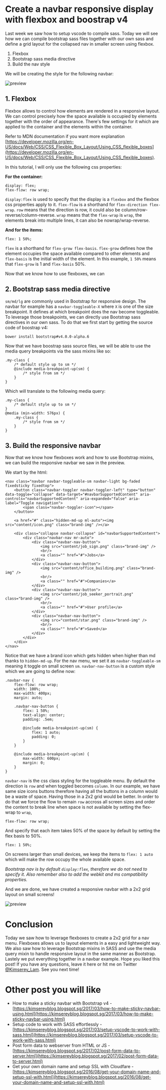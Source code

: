 # Create a navbar responsive display with flexbox and boostrap v4

Last week we saw how to setup vscode to compile sass. Today we will see how we can compile bootstrap sass files together with our own sass and define a grid layout for the collapsed nav in smaller screen using flexbox.

 1. Flexbox
 2. Bootstrap sass media directive
 3. Build the nav style

 We will be creating the style for the following navbar:

 ![preview](https://raw.githubusercontent.com/Kimserey/BlogArchive/master/img/20170329_flexbox/flexbox.gif)

## 1. Flexbox

Flexbox allows to control how elements are rendered in a responsive layout.
We can control precisely how the space available is occupied by elements together with the order of appearance.
There's few settings for it which are applied to the container and the elements within the container.

Refer to MDN documentation if you want more explanation [https://developer.mozilla.org/en-US/docs/Web/CSS/CSS_Flexible_Box_Layout/Using_CSS_flexible_boxes](https://developer.mozilla.org/en-US/docs/Web/CSS/CSS_Flexible_Box_Layout/Using_CSS_flexible_boxes).

In this tutorial, I will only use the following css properties:

__For the container:__

```
display: flex;
flex-flow: row wrap;
```

`display:flex` is used to specify that the display is a `flexbox` and the flexbox css properties apply to it.
`flex-flow` is a shorthand for `flex-direction flex-wrap`. `row` means that the direction is row, it could also be column/row-reverse/column-reverse. `wrap` means that the `flex-wrap` is `wrap`, the elements break into multiple lines, it can also be nowrap/wrap-reverse.

__And for the items:__

```
flex: 1 50%;
```

`flex` is a shorthand for `flex-grow flex-basis`. `flex-grow` defines how the element occupies the space available compared to other elements and `flex-basis` is the initial width of the element. In this example, `1 50%` means that `flex-grow` is 1 and `flex-basis` 50%.

Now that we know how to use flexboxes, we can 

## 2. Bootstrap sass media directive

`sm/md/lg` are commonly used in Bootstrap for responsive design. The navbar for example has a `navbar-toggleable-X` where `X` is one of the size breakpoint. It defines at which breakpoint does the nav become toggleable.
To leverage those breakpoints, we can directly use Bootstrap sass directives in our own sass. To do that we first start by getting the source code of boostrap v4:

```
bower install bootstrap#v4.0.0-alpha.6
```

Now that we have boostrap sass source files, we will be able to use the media query breakpoints via the sass mixins like so:

```
.my-class {
    /* default style up to sm */
    @include media-breakpoint-up(sm) {
        /* style from sm */
    }
}
```

Which will translate to the following media query:

```
.my-class {
    /* default style up to sm */
}
@media (min-width: 576px) { 
    .my-class {
        /* style from sm */
    }
}
```

## 3. Build the responsive navbar

Now that we know how flexboxes work and how to use Bootstrap mixins, we can build the responsive navbar we saw in the preview.

We start by the html:

```
<nav class="navbar navbar-toggleable-sm navbar-light bg-faded fixedsticky fixedtop">
    <button class="navbar-toggler navbar-toggler-left" type="button" data-toggle="collapse" data-target="#navbarSupportedContent" aria-controls="navbarSupportedContent" aria-expanded="false" aria-label="Toggle navigation">
        <span class="navbar-toggler-icon"></span>
    </button>

    <a href="#" class="hidden-md-up ml-auto"><img src="content/icon.png" class="brand-img" /></a>

    <div class="collapse navbar-collapse" id="navbarSupportedContent">
        <div class="navbar-nav mr-auto">
            <div class="navbar-nav-button">
                <img src="content/job_sign.png" class="brand-img" />
                <br/>
                <a class="" href="#">Jobs</a>
            </div>
            <div class="navbar-nav-button">
                <img src="content/office_building.png" class="brand-img" />
                <br/>
                <a class="" href="#">Companies</a>
            </div>
            <div class="navbar-nav-button">
                <img src="content/job_seeker_portrait.png" class="brand-img" />
                <br/>
                <a class="" href="#">User profile</a>
            </div>
            <div class="navbar-nav-button">
                <img src="content/star.png" class="brand-img" />
                <br/>
                <a class="" href="#">Saved</a>
            </div>
        </div>
    </div>
</nav>
```

Notice that we have a brand icon which gets hidden when higher than md thanks to `hidden-md-up`.
For the nav menu, we set it as `navbar-toggleable-sm` meaning it toggle on small screen `sm`.
`navbar-nav-button` is a custom style which we are going to define now:

```
.navbar-nav {
    flex-flow: row wrap;
    width: 100%;
    max-width: 400px;
    margin: auto;

    .navbar-nav-button {
        flex: 1 50%;
        text-align: center;
        padding: .5em;

        @include media-breakpoint-up(sm) {
            flex: 1 auto;
            padding: 0;
        }
    }

    @include media-breakpoint-up(sm) {
        max-width: 600px;
        margin: 0;
    }
}
```

`navbar-nav` is the css class styling for the toggleable menu. By default the direction is `row` and when toggled becomes `column`.
In our example, we have same size icons buttons therefore having all the buttons in a column would be a waste of space. Having those in a 2x2 grid would be better. 
In order to do that we force the flow to remain `row` accross all screen sizes and order the content to break line when space is not available by setting the flex-wrap to `wrap`,

```
flex-flow: row wrap;
```

And specify that each item takes 50% of the space by default by setting the flex basis to 50%.

```
flex: 1 50%;
```

On screens larger than small devices, we keep the items to `flex: 1 auto` which will make the row occupy the whole available space.

_Bootstrap nav is by default `display:flex`, therefore we do not need to specify it._
_Also remember also to add the webkit and ms compatibility properties._

And we are done, we have created a responsive navbar with a 2x2 grid layout on small screens!

![preview](https://raw.githubusercontent.com/Kimserey/BlogArchive/master/img/20170329_flexbox/flexbox.gif)

# Conclusion

Today we saw how to leverage flexboxes to create a 2x2 grid for a nav menu. Flexboxes allows us to layout elements in a easy and lightweight way. We also saw how to leverage Bootstrap mixins in SASS and use the media query mixin to handle responsive layout in the same manner as Bootstrap. Lastely we put everything together in a navbar example. Hope you liked this post! If you have any questions, leave it here or hit me on Twitter [@Kimserey_Lam](https://twitter.com/Kimserey_Lam). See you next time!

# Other post you will like

- How to make a sticky navbar with Bootstrap v4 - [https://kimsereyblog.blogspot.sg/2017/03/how-to-make-sticky-navbar-using.html](https://kimsereyblog.blogspot.sg/2017/03/how-to-make-sticky-navbar-using.html)
- Setup code to work with SASS effortlessly - [https://kimsereyblog.blogspot.sg/2017/03/setup-vscode-to-work-with-sass.html](https://kimsereyblog.blogspot.sg/2017/03/setup-vscode-to-work-with-sass.html)
- Post form data to webserver from HTML or JS - [https://kimsereyblog.blogspot.sg/2017/02/post-form-data-to-server.html](https://kimsereyblog.blogspot.sg/2017/02/post-form-data-to-server.html)
- Get your own domain name and setup SSL with Cloudfare - [https://kimsereyblog.blogspot.sg/2016/08/get-your-domain-name-and-setup-ssl-with.html](https://kimsereyblog.blogspot.sg/2016/08/get-your-domain-name-and-setup-ssl-with.html)

